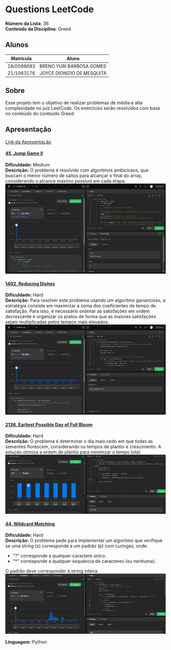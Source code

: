 # Questions LeetCode

**Número da Lista**: 36<br>
**Conteúdo da Disciplina**: Greed<br>

## Alunos
|Matrícula | Aluno |
| -- | -- |
| 18/0098683 |  BRENO YURI BARBOSA GOMES |
| 21/1063176  |  JOYCE DIONIZIO DE MESQUITA |

## Sobre 
Esse projeto tem o objetivo de realizar problemas de média e alta complexidade no juíz LeetCode. Os exercícios serão resolvidos com base no conteúdo do conteúdo Greed.

## Apresentação

[Link da Apresentação](https://www.youtube.com/embed/lB6kVdxrcDY?si=7HjDBkAeTRawL3qt)


#### [45. Jump Game II](https://leetcode.com/problems/jump-game-ii/description/)
**Dificuldade:** Medium  
**Descrição:** O problema é resolvido com algoritmos ambiciosos, que buscam o menor número de saltos para alcançar o final do array, considerando o alcance máximo possível em cada etapa.  
![Imagem](img/45_submission.png)

#### [1402. Reducing Dishes](https://leetcode.com/problems/reducing-dishes/description/)
**Dificuldade:** Hard  
**Descrição:** Para resolver este problema usando um algoritmo ganancioso, a estratégia consiste em maximizar a soma dos coeficientes de tempo de satisfação. Para isso, é necessário ordenar as satisfações em ordem decrescente e organizar os pratos de forma que as maiores satisfações sejam multiplicadas pelos tempos mais elevados.
![Imagem](img/1402_submission.png)

#### [2136. Earliest Possible Day of Full Bloom](https://leetcode.com/problems/earliest-possible-day-of-full-bloom/description/)
**Dificuldade:** Hard  
**Descrição:** O problema é determinar o dia mais cedo em que todas as sementes florescem, considerando os tempos de plantio e crescimento. A solução otimiza a ordem de plantio para minimizar o tempo total.  
![Imagem](img/2136_submission.jpeg)

#### [44. Wildcard Matching](https://leetcode.com/problems/wildcard-matching/description/)

**Dificuldade:** Hard  
**Descrição:** O problema pede para implementar um algoritmo que verifique se uma string (s) corresponde a um padrão (p) com curingas, onde:

- "?" corresponde a qualquer caractere único.
- "*" corresponde a qualquer sequência de caracteres (ou nenhuma).

O padrão deve corresponder à string inteira.
![Imagem](img/44_submission.jpeg)


**Linguagem**: Python<br>
